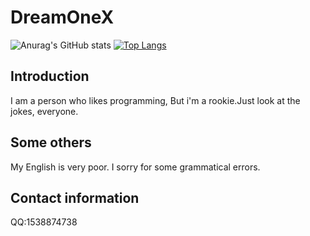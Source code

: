 # DreamOneX
![Anurag's GitHub stats](https://github-readme-stats.vercel.app/api?username=DreamOneX&count_private=true&theme=blue-green&show_icons=true&hide_border=true)
[![Top Langs](https://github-readme-stats.vercel.app/api/top-langs/?username=DreamOneX&layout=compact&hide_border=true)](https://github.com/anuraghazra/github-readme-stats)
## Introduction
I am a person who likes programming, But i'm a rookie.Just look at the jokes, everyone.
## Some others
My English is very poor. I sorry for some grammatical errors.
## Contact information
QQ:1538874738
